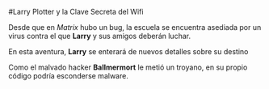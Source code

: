 #Larry Plotter y la Clave Secreta del Wifi

Desde que en *Matrix* hubo un bug, la escuela se encuentra asediada por un virus
contra el que **Larry** y sus amigos deberán luchar.

En esta aventura, **Larry** se enterará de nuevos detalles sobre su destino

Como el malvado hacker **Ballmermort** le metió un troyano, en su propio código podría esconderse malware.

